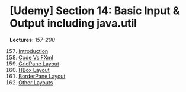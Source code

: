 # [Udemy] Section 14: Basic Input & Output including java.util

__Lectures__: _157-200_

157. [Introduction]()<br/>
158. [Code Vs FXml]()<br/>
159. [GridPane Layout]()<br/>
160. [HBox Layout]()<br/>
161. [BorderPane Layout](161-BorderPane_Layout)<br/>
162. [Other Layouts]()<br/>